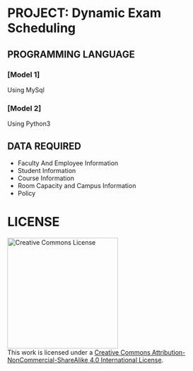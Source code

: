 # PROJECT: Dynamic Exam Scheduling

## PROGRAMMING LANGUAGE
### [Model 1] 

Using MySql 

### [Model 2] 

Using Python3

## DATA REQUIRED

- Faculty And Employee Information
- Student Information
- Course Information
- Room Capacity and Campus Information
- Policy

# LICENSE

<a rel="license" href="http://creativecommons.org/licenses/by-nc-sa/4.0/"><img alt="Creative Commons License" style="border-width:0;width:250px;height:250px;" src="https://i.creativecommons.org/l/by-nc-sa/4.0/88x31.png" /></a><br />This work is licensed under a <a rel="license" href="http://creativecommons.org/licenses/by-nc-sa/4.0/">Creative Commons Attribution-NonCommercial-ShareAlike 4.0 International License</a>.
